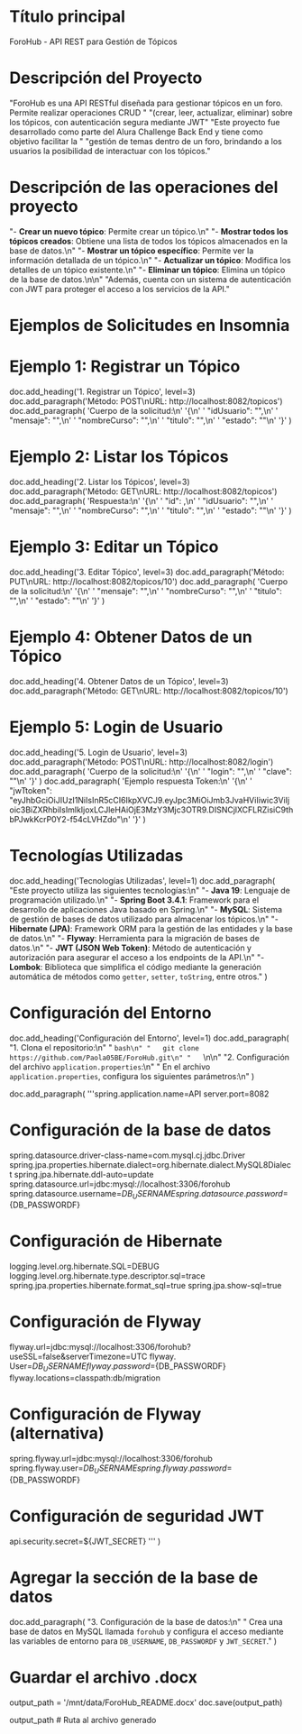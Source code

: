 
# Título principal
ForoHub - API REST para Gestión de Tópicos

# Descripción del Proyecto
"ForoHub es una API RESTful diseñada para gestionar tópicos en un foro. Permite realizar operaciones CRUD "
"(crear, leer, actualizar, eliminar) sobre los tópicos, con autenticación segura mediante JWT"
"Este proyecto fue desarrollado como parte del Alura Challenge Back End y tiene como objetivo facilitar la "
"gestión de temas dentro de un foro, brindando a los usuarios la posibilidad de interactuar con los tópicos."


# Descripción de las operaciones del proyecto

"- **Crear un nuevo tópico**: Permite crear un tópico.\n"
"- **Mostrar todos los tópicos creados**: Obtiene una lista de todos los tópicos almacenados en la base de datos.\n"
"- **Mostrar un tópico específico**: Permite ver la información detallada de un tópico.\n"
"- **Actualizar un tópico**: Modifica los detalles de un tópico existente.\n"
"- **Eliminar un tópico**: Elimina un tópico de la base de datos.\n\n"
"Además, cuenta con un sistema de autenticación con JWT para proteger el acceso a los servicios de la API."


# Ejemplos de Solicitudes en Insomnia
# Ejemplo 1: Registrar un Tópico
doc.add_heading('1. Registrar un Tópico', level=3)
doc.add_paragraph('Método: POST\nURL: http://localhost:8082/topicos')
doc.add_paragraph(
'Cuerpo de la solicitud:\n'
'{\n'
'  "idUsuario": "",\n'
'  "mensaje": "",\n'
'  "nombreCurso": "",\n'
'  "titulo": "",\n'
'  "estado": ""\n'
'}'
)

# Ejemplo 2: Listar los Tópicos
doc.add_heading('2. Listar los Tópicos', level=3)
doc.add_paragraph('Método: GET\nURL: http://localhost:8082/topicos')
doc.add_paragraph(
'Respuesta:\n'
'{\n'
'  "id": ,\n'
'  "idUsuario": "",\n'
'  "mensaje": "",\n'
'  "nombreCurso": "",\n'
'  "titulo": "",\n'
'  "estado": ""\n'
'}'
)

# Ejemplo 3: Editar un Tópico
doc.add_heading('3. Editar Tópico', level=3)
doc.add_paragraph('Método: PUT\nURL: http://localhost:8082/topicos/10')
doc.add_paragraph(
'Cuerpo de la solicitud:\n'
'{\n'
'  "mensaje": "",\n'
'  "nombreCurso": "",\n'
'  "titulo": "",\n'
'  "estado": ""\n'
'}'
)

# Ejemplo 4: Obtener Datos de un Tópico
doc.add_heading('4. Obtener Datos de un Tópico', level=3)
doc.add_paragraph('Método: GET\nURL: http://localhost:8082/topicos/10')

# Ejemplo 5: Login de Usuario
doc.add_heading('5. Login de Usuario', level=3)
doc.add_paragraph('Método: POST\nURL: http://localhost:8082/login')
doc.add_paragraph(
'Cuerpo de la solicitud:\n'
'{\n'
'  "login": "",\n'
'  "clave": ""\n'
'}'
)
doc.add_paragraph(
'Ejemplo respuesta Token:\n'
'{\n'
'  "jwTtoken": "eyJhbGciOiJIUzI1NiIsInR5cCI6IkpXVCJ9.eyJpc3MiOiJmb3JvaHViIiwic3ViIjoic3BiZXRhbiIsImlkIjoxLCJleHAiOjE3MzY3Mjc3OTR9.DISNCjlXCFLRZisiC9thbPJwkKcrP0Y2-f54cLVHZdo"\n'
'}'
)

# Tecnologías Utilizadas
doc.add_heading('Tecnologías Utilizadas', level=1)
doc.add_paragraph(
"Este proyecto utiliza las siguientes tecnologías:\n"
"- **Java 19**: Lenguaje de programación utilizado.\n"
"- **Spring Boot 3.4.1**: Framework para el desarrollo de aplicaciones Java basado en Spring.\n"
"- **MySQL**: Sistema de gestión de bases de datos utilizado para almacenar los tópicos.\n"
"- **Hibernate (JPA)**: Framework ORM para la gestión de las entidades y la base de datos.\n"
"- **Flyway**: Herramienta para la migración de bases de datos.\n"
"- **JWT (JSON Web Token)**: Método de autenticación y autorización para asegurar el acceso a los endpoints de la API.\n"
"- **Lombok**: Biblioteca que simplifica el código mediante la generación automática de métodos como `getter`, `setter`, `toString`, entre otros."
)

# Configuración del Entorno
doc.add_heading('Configuración del Entorno', level=1)
doc.add_paragraph(
"1. Clona el repositorio:\n"
"   ```bash\n"
    "   git clone https://github.com/Paola05BE/ForoHub.git\n"
    "   ```\n\n"
"2. Configuración del archivo `application.properties`:\n"
"   En el archivo `application.properties`, configura los siguientes parámetros:\n"
)

doc.add_paragraph(
'''spring.application.name=API
server.port=8082

# Configuración de la base de datos
spring.datasource.driver-class-name=com.mysql.cj.jdbc.Driver
spring.jpa.properties.hibernate.dialect=org.hibernate.dialect.MySQL8Dialect
spring.jpa.hibernate.ddl-auto=update
spring.datasource.url=jdbc:mysql://localhost:3306/forohub
spring.datasource.username=${DB_USERNAME}
spring.datasource.password=${DB_PASSWORDF}

# Configuración de Hibernate
logging.level.org.hibernate.SQL=DEBUG
logging.level.org.hibernate.type.descriptor.sql=trace
spring.jpa.properties.hibernate.format_sql=true
spring.jpa.show-sql=true

# Configuración de Flyway
flyway.url=jdbc:mysql://localhost:3306/forohub?useSSL=false&serverTimezone=UTC
flyway. User=${DB_USERNAME}
flyway.password=${DB_PASSWORDF}
flyway.locations=classpath:db/migration

# Configuración de Flyway (alternativa)
spring.flyway.url=jdbc:mysql://localhost:3306/forohub
spring.flyway.user=${DB_USERNAME}
spring.flyway.password=${DB_PASSWORDF}

# Configuración de seguridad JWT
api.security.secret=${JWT_SECRET}
'''
)

# Agregar la sección de la base de datos
doc.add_paragraph(
"3. Configuración de la base de datos:\n"
"   Crea una base de datos en MySQL llamada `forohub` y configura el acceso mediante las variables de entorno para `DB_USERNAME`, `DB_PASSWORDF` y `JWT_SECRET`."
)

# Guardar el archivo .docx
output_path = '/mnt/data/ForoHub_README.docx'
doc.save(output_path)

output_path  # Ruta al archivo generado

